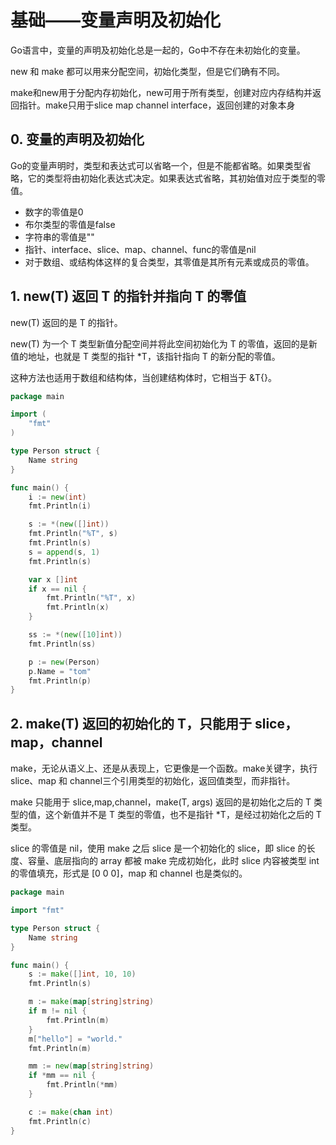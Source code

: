 ﻿# 基础——变量声明及初始化

Go语言中，变量的声明及初始化总是一起的，Go中不存在未初始化的变量。

new 和 make 都可以用来分配空间，初始化类型，但是它们确有不同。

make和new用于分配内存初始化，new可用于所有类型，创建对应内存结构并返回指针。make只用于slice map channel interface，返回创建的对象本身

## 0. 变量的声明及初始化 ##

Go的变量声明时，类型和表达式可以省略一个，但是不能都省略。如果类型省略，它的类型将由初始化表达式决定。如果表达式省略，其初始值对应于类型的零值。

* 数字的零值是0
* 布尔类型的零值是false
* 字符串的零值是""
* 指针、interface、slice、map、channel、func的零值是nil
* 对于数组、或结构体这样的复合类型，其零值是其所有元素或成员的零值。

## 1. new(T) 返回 T 的指针并指向 T 的零值 ##

new(T) 返回的是 T 的指针。

new(T) 为一个 T 类型新值分配空间并将此空间初始化为 T 的零值，返回的是新值的地址，也就是 T 类型的指针 *T，该指针指向 T 的新分配的零值。

这种方法也适用于数组和结构体，当创建结构体时，它相当于 &T{}。

```go
package main

import (
    "fmt"
)

type Person struct {
    Name string
}

func main() {
    i := new(int)
    fmt.Println(i)

    s := *(new([]int))
    fmt.Println("%T", s)
    fmt.Println(s)
    s = append(s, 1)
    fmt.Println(s)

    var x []int
    if x == nil {
        fmt.Println("%T", x)
        fmt.Println(x)
    }

    ss := *(new([10]int))
    fmt.Println(ss)

    p := new(Person)
    p.Name = "tom"
    fmt.Println(p)
}
```

## 2. make(T) 返回的初始化的 T，只能用于 slice，map，channel ##

make，无论从语义上、还是从表现上，它更像是一个函数。make关键字，执行slice、map 和 channel三个引用类型的初始化，返回值类型，而非指针。

make 只能用于 slice,map,channel，make(T, args) 返回的是初始化之后的 T 类型的值，这个新值并不是 T 类型的零值，也不是指针 *T，是经过初始化之后的 T类型。

slice 的零值是 nil，使用 make 之后 slice 是一个初始化的 slice，即 slice 的长度、容量、底层指向的 array 都被 make 完成初始化，此时 slice 内容被类型 int 的零值填充，形式是 [0 0 0]，map 和 channel 也是类似的。

```go
package main

import "fmt"

type Person struct {
    Name string
}

func main() {
    s := make([]int, 10, 10)
    fmt.Println(s)

    m := make(map[string]string)
    if m != nil {
        fmt.Println(m)
    }
    m["hello"] = "world."
    fmt.Println(m)

    mm := new(map[string]string)
    if *mm == nil {
        fmt.Println(*mm)
    }

    c := make(chan int)
    fmt.Println(c)
}
```
